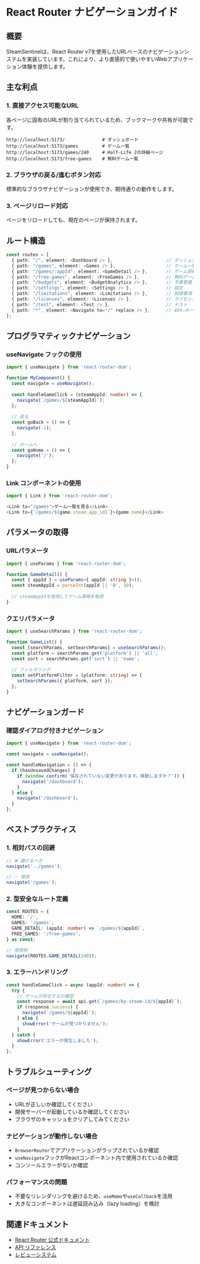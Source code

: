 # React Router ナビゲーションガイド

## 概要

SteamSentinelは、React Router v7を使用したURLベースのナビゲーションシステムを実装しています。これにより、より直感的で使いやすいWebアプリケーション体験を提供します。

## 主な利点

### 1. 直接アクセス可能なURL
各ページに固有のURLが割り当てられているため、ブックマークや共有が可能です。

```
http://localhost:5173/              # ダッシュボード
http://localhost:5173/games         # ゲーム一覧
http://localhost:5173/games/240     # Half-Life 2の詳細ページ
http://localhost:5173/free-games    # 無料ゲーム一覧
```

### 2. ブラウザの戻る/進むボタン対応
標準的なブラウザナビゲーションが使用でき、期待通りの動作をします。

### 3. ページリロード対応
ページをリロードしても、現在のページが保持されます。

## ルート構造

```typescript
const routes = [
  { path: "/", element: <Dashboard /> },                    // ダッシュボード
  { path: "/games", element: <Games /> },                   // ゲーム一覧
  { path: "/games/:appId", element: <GameDetail /> },       // ゲーム詳細
  { path: "/free-games", element: <FreeGames /> },          // 無料ゲーム
  { path: "/budgets", element: <BudgetAnalytics /> },       // 予算管理
  { path: "/settings", element: <Settings /> },             // 設定
  { path: "/limitations", element: <Limitations /> },       // 制限事項
  { path: "/licenses", element: <Licenses /> },             // ライセンス
  { path: "/test", element: <Test /> },                     // テスト
  { path: "*", element: <Navigate to="/" replace /> },      // 404→ホーム
];
```

## プログラマティックナビゲーション

### useNavigate フックの使用

```typescript
import { useNavigate } from 'react-router-dom';

function MyComponent() {
  const navigate = useNavigate();
  
  const handleGameClick = (steamAppId: number) => {
    navigate(`/games/${steamAppId}`);
  };
  
  // 戻る
  const goBack = () => {
    navigate(-1);
  };
  
  // ホームへ
  const goHome = () => {
    navigate('/');
  };
}
```

### Link コンポーネントの使用

```typescript
import { Link } from 'react-router-dom';

<Link to="/games">ゲーム一覧を見る</Link>
<Link to={`/games/${game.steam_app_id}`}>{game.name}</Link>
```

## パラメータの取得

### URLパラメータ

```typescript
import { useParams } from 'react-router-dom';

function GameDetail() {
  const { appId } = useParams<{ appId: string }>();
  const steamAppId = parseInt(appId || '0', 10);
  
  // steamAppIdを使用してゲーム情報を取得
}
```

### クエリパラメータ

```typescript
import { useSearchParams } from 'react-router-dom';

function GameList() {
  const [searchParams, setSearchParams] = useSearchParams();
  const platform = searchParams.get('platform') || 'all';
  const sort = searchParams.get('sort') || 'name';
  
  // フィルタリング
  const setPlatformFilter = (platform: string) => {
    setSearchParams({ platform, sort });
  };
}
```

## ナビゲーションガード

### 確認ダイアログ付きナビゲーション

```typescript
import { useNavigate } from 'react-router-dom';

const navigate = useNavigate();

const handleNavigation = () => {
  if (hasUnsavedChanges) {
    if (window.confirm('保存されていない変更があります。移動しますか？')) {
      navigate('/dashboard');
    }
  } else {
    navigate('/dashboard');
  }
};
```

## ベストプラクティス

### 1. 相対パスの回避
```typescript
// ❌ 避けるべき
navigate('../games');

// ✅ 推奨
navigate('/games');
```

### 2. 型安全なルート定義
```typescript
const ROUTES = {
  HOME: '/',
  GAMES: '/games',
  GAME_DETAIL: (appId: number) => `/games/${appId}`,
  FREE_GAMES: '/free-games',
} as const;

// 使用例
navigate(ROUTES.GAME_DETAIL(240));
```

### 3. エラーハンドリング
```typescript
const handleGameClick = async (appId: number) => {
  try {
    // ゲームが存在するか確認
    const response = await api.get(`/games/by-steam-id/${appId}`);
    if (response.success) {
      navigate(`/games/${appId}`);
    } else {
      showError('ゲームが見つかりません');
    }
  } catch {
    showError('エラーが発生しました');
  }
};
```

## トラブルシューティング

### ページが見つからない場合
- URLが正しいか確認してください
- 開発サーバーが起動しているか確認してください
- ブラウザのキャッシュをクリアしてみてください

### ナビゲーションが動作しない場合
- `BrowserRouter`でアプリケーションがラップされているか確認
- `useNavigate`フックがReactコンポーネント内で使用されているか確認
- コンソールエラーがないか確認

### パフォーマンスの問題
- 不要なリレンダリングを避けるため、`useMemo`や`useCallback`を活用
- 大きなコンポーネントは遅延読み込み（lazy loading）を検討

## 関連ドキュメント

- [React Router 公式ドキュメント](https://reactrouter.com/)
- [API リファレンス](./api-reference.md)
- [レビューシステム](./review-system.md)